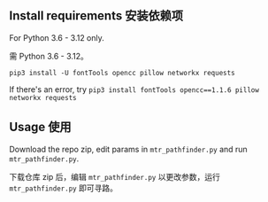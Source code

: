 ## Install requirements 安装依赖项
For Python 3.6 - 3.12 only.

需 Python 3.6 - 3.12。

```
pip3 install -U fontTools opencc pillow networkx requests
```

If there's an error, try ```pip3 install fontTools opencc==1.1.6 pillow networkx requests```

## Usage 使用
Download the repo zip, edit params in ```mtr_pathfinder.py``` and run ```mtr_pathfinder.py```.

下载仓库 zip 后，编辑 ```mtr_pathfinder.py``` 以更改参数，运行 ```mtr_pathfinder.py``` 即可寻路。
